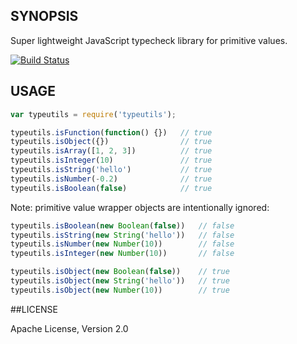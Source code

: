 ## SYNOPSIS

Super lightweight JavaScript typecheck library for primitive values.

[![Build Status](https://travis-ci.org/iefserge/typeutils.svg)](https://travis-ci.org/iefserge/typeutils)

## USAGE

```js
var typeutils = require('typeutils');

typeutils.isFunction(function() {})   // true
typeutils.isObject({})                // true
typeutils.isArray([1, 2, 3])          // true
typeutils.isInteger(10)               // true
typeutils.isString('hello')           // true
typeutils.isNumber(-0.2)              // true
typeutils.isBoolean(false)            // true
```

Note: primitive value wrapper objects are intentionally ignored:

```js
typeutils.isBoolean(new Boolean(false))   // false
typeutils.isString(new String('hello'))   // false
typeutils.isNumber(new Number(10))        // false
typeutils.isInteger(new Number(10))       // false

typeutils.isObject(new Boolean(false))    // true
typeutils.isObject(new String('hello'))   // true
typeutils.isObject(new Number(10))        // true
```

##LICENSE

Apache License, Version 2.0
